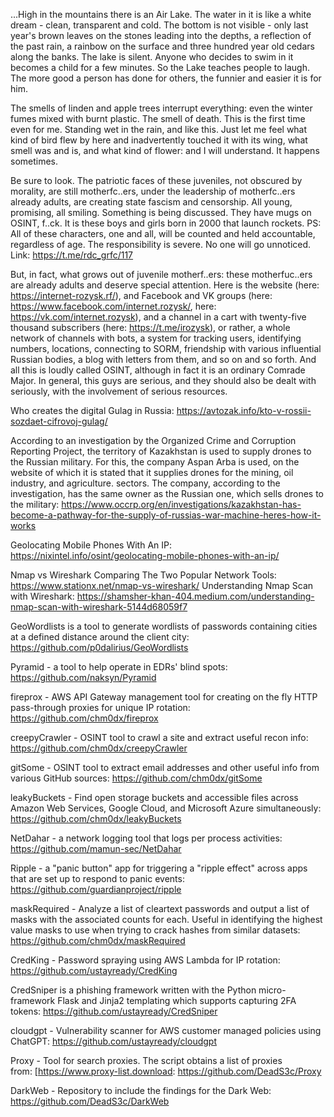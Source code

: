 
...High in the mountains there is an Air Lake. The water in it is like a white dream - clean, transparent and cold. The bottom is not visible - only last year's brown leaves on the stones leading into the depths, a reflection of the past rain, a rainbow on the surface and three hundred year old cedars along the banks.
The lake is silent. Anyone who decides to swim in it becomes a child for a few minutes. So the Lake teaches people to laugh. The more good a person has done for others, the funnier and easier it is for him.




The smells of linden and apple trees interrupt everything: even the winter fumes mixed with burnt plastic. The smell of death. This is the first time even for me. Standing wet in the rain, and like this. Just let me feel what kind of bird flew by here and inadvertently touched it with its wing, what smell was and is, and what kind of flower: and I will understand. It happens sometimes.


Be sure to look. The patriotic faces of these juveniles, not obscured by morality, are still motherfc..ers, under the leadership of motherfc..ers already adults, are creating state fascism and censorship. All young, promising, all smiling. Something is being discussed. They have mugs on OSINT, f..ck.
It is these boys and girls born in 2000 that launch rockets.
PS: All of these characters, one and all, will be counted and held accountable, regardless of age. The responsibility is severe. No one will go unnoticed.
Link: https://t.me/rdc_grfc/117

But, in fact, what grows out of juvenile motherf..ers: these motherfuc..ers are already adults and deserve special attention. Here is the website (here: https://internet-rozysk.rf/), and Facebook and VK groups (here: https://www.facebook.com/internet.rozysk/, here: https://vk.com/internet.rozysk), and a channel in a cart with twenty-five thousand subscribers (here: https://t.me/irozysk), or rather, a whole network of channels with bots, a system for tracking users, identifying numbers, locations, connecting to SORM, friendship with various influential Russian bodies, a blog with letters from them, and so on and so forth. And all this is loudly called OSINT, although in fact it is an ordinary Comrade Major. In general, this guys are serious, and they should also be dealt with seriously, with the involvement of serious resources.


Who creates the digital Gulag in Russia: https://avtozak.info/kto-v-rossii-sozdaet-cifrovoj-gulag/


According to an investigation by the Organized Crime and Corruption Reporting Project, the territory of Kazakhstan is used to supply drones to the Russian military. For this, the company Aspan Arba is used, on the website of which it is stated that it supplies drones for the mining, oil industry, and agriculture. sectors. The company, according to the investigation, has the same owner as the Russian one, which sells drones to the military: https://www.occrp.org/en/investigations/kazakhstan-has-become-a-pathway-for-the-supply-of-russias-war-machine-heres-how-it-works


Geolocating Mobile Phones With An IP: https://nixintel.info/osint/geolocating-mobile-phones-with-an-ip/


Nmap vs Wireshark
Comparing The Two Popular Network Tools: https://www.stationx.net/nmap-vs-wireshark/
Understanding Nmap Scan with Wireshark: https://shamsher-khan-404.medium.com/understanding-nmap-scan-with-wireshark-5144d68059f7


GeoWordlists is a tool to generate wordlists of passwords containing cities at a defined distance around the client city: https://github.com/p0dalirius/GeoWordlists

Pyramid - a tool to help operate in EDRs' blind spots: https://github.com/naksyn/Pyramid

fireprox - AWS API Gateway management tool for creating on the fly HTTP pass-through proxies for unique IP rotation: https://github.com/chm0dx/fireprox

creepyCrawler - OSINT tool to crawl a site and extract useful recon info: https://github.com/chm0dx/creepyCrawler

gitSome - OSINT tool to extract email addresses and other useful info from various GitHub sources: https://github.com/chm0dx/gitSome

leakyBuckets - Find open storage buckets and accessible files across Amazon Web Services, Google Cloud, and Microsoft Azure simultaneously: https://github.com/chm0dx/leakyBuckets

NetDahar - a network logging tool that logs per process activities: https://github.com/mamun-sec/NetDahar

Ripple - a "panic button" app for triggering a "ripple effect" across apps that are set up to respond to panic events: https://github.com/guardianproject/ripple

maskRequired - Analyze a list of cleartext passwords and output a list of masks with the associated counts for each. Useful in identifying the highest value masks to use when trying to crack hashes from similar datasets: https://github.com/chm0dx/maskRequired

CredKing - Password spraying using AWS Lambda for IP rotation: https://github.com/ustayready/CredKing

CredSniper is a phishing framework written with the Python micro-framework Flask and Jinja2 templating which supports capturing 2FA tokens: https://github.com/ustayready/CredSniper

cloudgpt - Vulnerability scanner for AWS customer managed policies using ChatGPT: https://github.com/ustayready/cloudgpt

Proxy - Tool for search proxies. The script obtains a list of proxies from: [https://www.proxy-list.download: https://github.com/DeadS3c/Proxy

DarkWeb - Repository to include the findings for the Dark Web: https://github.com/DeadS3c/DarkWeb


